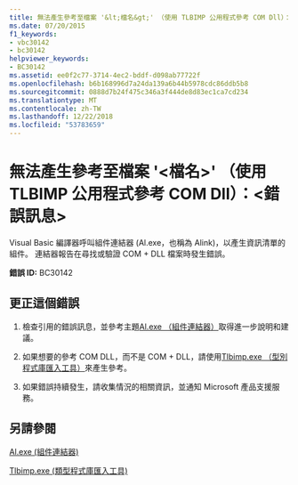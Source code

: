 ```yaml
---
title: 無法產生參考至檔案 '&lt;檔名&gt;' （使用 TLBIMP 公用程式參考 COM Dll）：&lt;錯誤訊息&gt;
ms.date: 07/20/2015
f1_keywords:
- vbc30142
- bc30142
helpviewer_keywords:
- BC30142
ms.assetid: ee0f2c77-3714-4ec2-bddf-d098ab77722f
ms.openlocfilehash: b6b168996d7a24da139a6b44b5978cdc86ddb5b8
ms.sourcegitcommit: 0888d7b24f475c346a3f444de8d83ec1ca7cd234
ms.translationtype: MT
ms.contentlocale: zh-TW
ms.lasthandoff: 12/22/2018
ms.locfileid: "53783659"
---
```

# <a name="unable-to-generate-a-reference-to-file-ltfilenamegt-use-tlbimp-utility-to-reference-com-dlls-lterror-messagegt"></a>無法產生參考至檔案 '&lt;檔名&gt;' （使用 TLBIMP 公用程式參考 COM Dll）：&lt;錯誤訊息&gt;
Visual Basic 編譯器呼叫組件連結器 (Al.exe，也稱為 Alink)，以產生資訊清單的組件。 連結器報告在尋找或驗證 COM + DLL 檔案時發生錯誤。  
  
 **錯誤 ID:** BC30142  
  
## <a name="to-correct-this-error"></a>更正這個錯誤  
  
1.  檢查引用的錯誤訊息，並參考主題[Al.exe （組件連結器）](../../framework/tools/al-exe-assembly-linker.md)取得進一步說明和建議。  
  
2.  如果想要的參考 COM DLL，而不是 COM + DLL，請使用[Tlbimp.exe （型別程式庫匯入工具）](../../framework/tools/tlbimp-exe-type-library-importer.md)來產生參考。  
  
3.  如果錯誤持續發生，請收集情況的相關資訊，並通知 Microsoft 產品支援服務。  
  
## <a name="see-also"></a>另請參閱  
 [Al.exe (組件連結器)](../../framework/tools/al-exe-assembly-linker.md)  

 [Tlbimp.exe (類型程式庫匯入工具)](../../framework/tools/tlbimp-exe-type-library-importer.md)  

